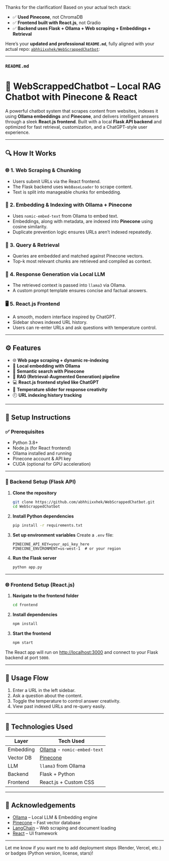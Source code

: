 Thanks for the clarification! Based on your actual tech stack:

* ✅ **Used Pinecone**, not ChromaDB
* ✅ **Frontend built with React.js**, not Gradio
* ✅ **Backend uses Flask + Ollama + Web scraping + Embeddings + Retrieval**

Here’s your **updated and professional `README.md`**, fully aligned with your actual repo: [`abhhiixxhek/WebScrappedChatbot`](https://github.com/abhhiixxhek/WebScrappedChatbot):

---

### `README.md`

# 🤖 WebScrappedChatbot – Local RAG Chatbot with Pinecone & React

A powerful chatbot system that scrapes content from websites, indexes it using **Ollama embeddings** and **Pinecone**, and delivers intelligent answers through a sleek **React.js frontend**. Built with a local **Flask API backend** and optimized for fast retrieval, customization, and a ChatGPT-style user experience.

---

## 🔍 How It Works

### 🌐 1. Web Scraping & Chunking

* Users submit URLs via the React frontend.
* The Flask backend uses `WebBaseLoader` to scrape content.
* Text is split into manageable chunks for embedding.

### 🧠 2. Embedding & Indexing with Ollama + Pinecone

* Uses `nomic-embed-text` from Ollama to embed text.
* Embeddings, along with metadata, are indexed into **Pinecone** using cosine similarity.
* Duplicate prevention logic ensures URLs aren’t indexed repeatedly.

### 💬 3. Query & Retrieval

* Queries are embedded and matched against Pinecone vectors.
* Top-k most relevant chunks are retrieved and compiled as context.

### 📝 4. Response Generation via Local LLM

* The retrieved context is passed into `llama3` via Ollama.
* A custom prompt template ensures concise and factual answers.

### 🖥️ 5. React.js Frontend

* A smooth, modern interface inspired by ChatGPT.
* Sidebar shows indexed URL history.
* Users can re-enter URLs and ask questions with temperature control.


---

## ⚙️ Features

* 🌐 **Web page scraping + dynamic re-indexing**
* 🧠 **Local embedding with Ollama**
* 📡 **Semantic search with Pinecone**
* 🧾 **RAG (Retrieval-Augmented Generation) pipeline**
* 💻 **React.js frontend styled like ChatGPT**
* 🧪 **Temperature slider for response creativity**
* 🕘 **URL indexing history tracking**

---

## 🚀 Setup Instructions

### ✅ Prerequisites

* Python 3.8+
* Node.js (for React frontend)
* Ollama installed and running
* Pinecone account & API key
* CUDA (optional for GPU acceleration)

---

### 🔧 Backend Setup (Flask API)

1. **Clone the repository**

   ```bash
   git clone https://github.com/abhhiixxhek/WebScrappedChatbot.git
   cd WebScrappedChatbot
   ```

2. **Install Python dependencies**

   ```bash
   pip install -r requirements.txt
   ```

3. **Set up environment variables**
   Create a `.env` file:

   ```
   PINECONE_API_KEY=your_api_key_here
   PINECONE_ENVIRONMENT=us-west-1  # or your region
   ```

4. **Run the Flask server**

   ```bash
   python app.py
   ```

---

### 🌐 Frontend Setup (React.js)

1. **Navigate to the frontend folder**

   ```bash
   cd frontend
   ```

2. **Install dependencies**

   ```bash
   npm install
   ```

3. **Start the frontend**

   ```bash
   npm start
   ```

The React app will run on [http://localhost:3000](http://localhost:3000) and connect to your Flask backend at port `5000`.

---

## 🧪 Usage Flow

1. Enter a URL in the left sidebar.
2. Ask a question about the content.
3. Toggle the temperature to control answer creativity.
4. View past indexed URLs and re-query easily.

---



## 📌 Technologies Used

| Layer     | Tech Used                                         |
| --------- | ------------------------------------------------- |
| Embedding | [Ollama](https://ollama.com) - `nomic-embed-text` |
| Vector DB | [Pinecone](https://www.pinecone.io)               |
| LLM       | `llama3` from Ollama                              |
| Backend   | Flask + Python                                    |
| Frontend  | React.js + Custom CSS                             |

---

## 🙏 Acknowledgements

* [Ollama](https://www.ollama.com) – Local LLM & Embedding engine
* [Pinecone](https://www.pinecone.io) – Fast vector database
* [LangChain](https://www.langchain.com) – Web scraping and document loading
* [React](https://reactjs.org/) – UI framework

---

Let me know if you want me to add deployment steps (Render, Vercel, etc.) or badges (Python version, license, stars)!
